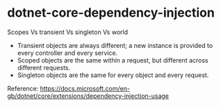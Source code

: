 # dotnet-core-dependency-injection


Scopes Vs transient Vs singleton Vs world

* Transient objects are always different; a new instance is provided to every controller and every service.
* Scoped objects are the same within a request, but different across different requests.
* Singleton objects are the same for every object and every request.

Reference:
https://docs.microsoft.com/en-gb/dotnet/core/extensions/dependency-injection-usage
